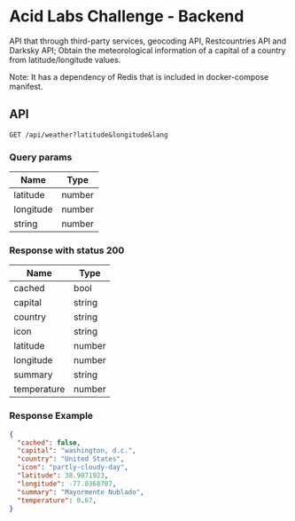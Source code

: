 # Acid Labs Challenge - Backend

API that through third-party services, geocoding API, Restcountries API and Darksky API; Obtain the meteorological information of a capital of a country from latitude/longitude values.

Note: It has a dependency of Redis that is included in docker-compose manifest.

## API

`GET /api/weather?latitude&longitude&lang`

### Query params

|Name|Type|
|---|---|
|latitude|number|
|longitude|number|
|string|number|

### Response with status 200

|Name|Type|
|---|---|
|cached|bool|
|capital|string|
|country|string|
|icon|string|
|latitude|number|
|longitude|number|
|summary|string|
|temperature|number|

### Response Example 
```JSON
{
  "cached": false,
  "capital": "washington, d.c.",
  "country": "United States",
  "icon": "partly-cloudy-day",
  "latitude": 38.9071923,
  "longitude": -77.0368707,
  "summary": "Mayormente Nublado",
  "temperature": 0.67,
}
```